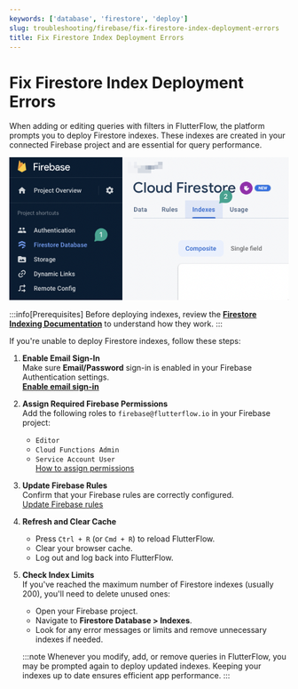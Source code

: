 ```yaml
---
keywords: ['database', 'firestore', 'deploy']
slug: troubleshooting/firebase/fix-firestore-index-deployment-errors
title: Fix Firestore Index Deployment Errors
---
```


# Fix Firestore Index Deployment Errors

When adding or editing queries with filters in FlutterFlow, the platform prompts you to deploy Firestore indexes. These indexes are created in your connected Firebase project and are essential for query performance.

![](../assets/20250430121307457486.png)

:::info[Prerequisites]
Before deploying indexes, review the **[Firestore Indexing Documentation](https://firebase.google.com/docs/firestore/query-data/indexing)** to understand how they work.
:::

If you're unable to deploy Firestore indexes, follow these steps:

1. **Enable Email Sign-In**  
   Make sure **Email/Password** sign-in is enabled in your Firebase Authentication settings.  
   **[Enable email sign-in](https://firebase.google.com/docs/auth/web/start)**

2. **Assign Required Firebase Permissions**  
   Add the following roles to `firebase@flutterflow.io` in your Firebase project:
   - `Editor`
   - `Cloud Functions Admin`
   - `Service Account User`  
   [How to assign permissions](https://cloud.google.com/iam/docs/granting-roles)

3. **Update Firebase Rules**  
   Confirm that your Firebase rules are correctly configured.  
   [Update Firebase rules](https://firebase.google.com/docs/rules)

4. **Refresh and Clear Cache**  
   - Press `Ctrl + R` (or `Cmd + R`) to reload FlutterFlow.
   - Clear your browser cache.
   - Log out and log back into FlutterFlow.

5. **Check Index Limits**  
   If you've reached the maximum number of Firestore indexes (usually 200), you'll need to delete unused ones:
   - Open your Firebase project.
   - Navigate to **Firestore Database > Indexes**.
   - Look for any error messages or limits and remove unnecessary indexes if needed.

   :::note
   Whenever you modify, add, or remove queries in FlutterFlow, you may be prompted again to deploy updated indexes. Keeping your indexes up to date ensures efficient app performance.
   :::